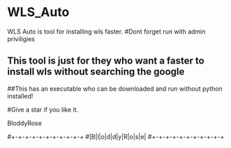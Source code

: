 # WLS_Auto
WLS Auto is tool for installing wls faster.
#Dont forget run with admin priviligies 
## This tool is just for they who want a faster to install wls without searching the google 

##This has an executable who can be downloaded and run without python installed!

#Give a star if you like it.

BloddyRose

#+-+-+-+-+-+-+-+-+-+-+
#|B|l|o|d|d|y|R|o|s|e|
#+-+-+-+-+-+-+-+-+-+-+
